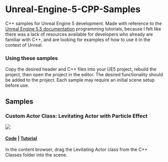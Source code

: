 # Unreal-Engine-5-CPP-Samples
C++ samples for Unreal Engine 5 development. Made with reference to the <a href="https://dev.epicgames.com/documentation/en-us/unreal-engine/unreal-engine-5-5-documentation">Unreal Engine 5.5 documentation</a> programming tutorials, because I felt like there was a lack of resources available for developers who already are familiar with C++, and are looking for examples of how to use it in the context of Unreal. 

### Using these samples
Copy the desired header and C++ files into your UE5 project, rebuild the project, then open the project in the editor. The desired functionality should be added to the project. Each sample may require an initial scene setup before use.

## Samples

### Custom Actor Class: Levitating Actor with Particle Effect
<img src="screenshots/UE5_CPP_Levitate.gif">

#### <a href="https://github.com/nicholaswile/Unreal-Engine-5-CPP-Samples/tree/main/levitating">Code</a> | <a href="https://dev.epicgames.com/documentation/en-us/unreal-engine/unreal-engine-cpp-quick-start">Tutorial</a>

In the content browser, drag the Levitating Actor class from the C++ Classes folder into the scene.
